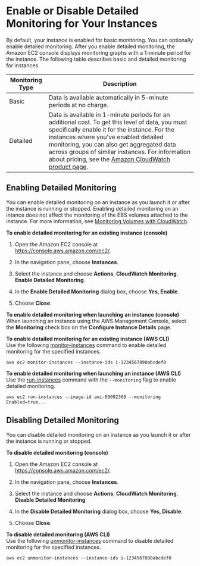 # Enable or Disable Detailed Monitoring for Your Instances<a name="using-cloudwatch-new"></a>

By default, your instance is enabled for basic monitoring\. You can optionally enable detailed monitoring\. After you enable detailed monitoring, the Amazon EC2 console displays monitoring graphs with a 1\-minute period for the instance\. The following table describes basic and detailed monitoring for instances\.


| Monitoring Type | Description | 
| --- | --- | 
|  Basic  |  Data is available automatically in 5\-minute periods at no charge\.  | 
|  Detailed  |  Data is available in 1\-minute periods for an additional cost\. To get this level of data, you must specifically enable it for the instance\. For the instances where you've enabled detailed monitoring, you can also get aggregated data across groups of similar instances\. For information about pricing, see the [Amazon CloudWatch product page](https://aws.amazon.com/cloudwatch)\.  | 

## Enabling Detailed Monitoring<a name="enable-detailed-monitoring"></a>

You can enable detailed monitoring on an instance as you launch it or after the instance is running or stopped\. Enabling detailed monitoring on an intance does not affect the monitoring of the EBS volumes attached to the instance\. For more information, see [Monitoring Volumes with CloudWatch](monitoring-volume-status.md#using_cloudwatch_ebs)\.

**To enable detailed monitoring for an existing instance \(console\)**

1. Open the Amazon EC2 console at [https://console\.aws\.amazon\.com/ec2/](https://console.aws.amazon.com/ec2/)\.

1. In the navigation pane, choose **Instances**\.

1. Select the instance and choose **Actions**, **CloudWatch Monitoring**, **Enable Detailed Monitoring**\.

1. In the **Enable Detailed Monitoring** dialog box, choose **Yes, Enable**\.

1. Choose **Close**\.

**To enable detailed monitoring when launching an instance \(console\)**  
When launching an instance using the AWS Management Console, select the **Monitoring** check box on the **Configure Instance Details** page\.

**To enable detailed monitoring for an existing instance \(AWS CLI\)**  
Use the following [monitor\-instances](https://docs.aws.amazon.com/cli/latest/reference/ec2/monitor-instances.html) command to enable detailed monitoring for the specified instances\.

```
aws ec2 monitor-instances --instance-ids i-1234567890abcdef0
```

**To enable detailed monitoring when launching an instance \(AWS CLI\)**  
Use the [run\-instances](https://docs.aws.amazon.com/cli/latest/reference/ec2/run-instances.html) command with the `--monitoring` flag to enable detailed monitoring\.

```
aws ec2 run-instances --image-id ami-09092360 --monitoring Enabled=true...
```

## Disabling Detailed Monitoring<a name="disable-detailed-monitoring"></a>

You can disable detailed monitoring on an instance as you launch it or after the instance is running or stopped\.

**To disable detailed monitoring \(console\)**

1. Open the Amazon EC2 console at [https://console\.aws\.amazon\.com/ec2/](https://console.aws.amazon.com/ec2/)\.

1. In the navigation pane, choose **Instances**\.

1. Select the instance and choose **Actions**, **CloudWatch Monitoring**, **Disable Detailed Monitoring**\.

1. In the **Disable Detailed Monitoring** dialog box, choose **Yes, Disable**\.

1. Choose **Close**\.

**To disable detailed monitoring \(AWS CLI\)**  
Use the following [unmonitor\-instances](https://docs.aws.amazon.com/cli/latest/reference/ec2/unmonitor-instances.html) command to disable detailed monitoring for the specified instances\.

```
aws ec2 unmonitor-instances --instance-ids i-1234567890abcdef0
```